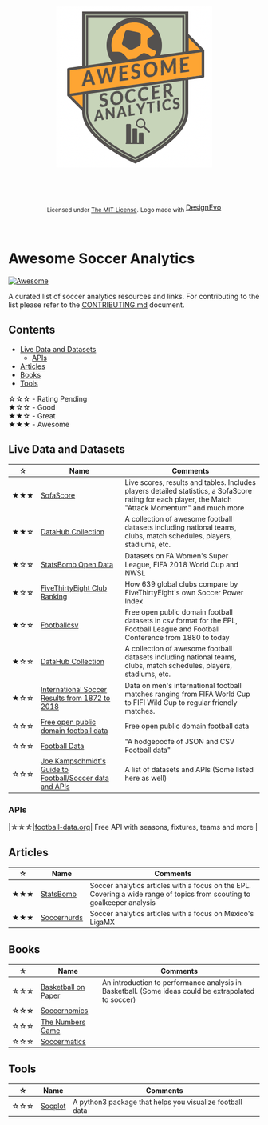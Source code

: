 <div align='center'>
  <br /><br /><br />
  <img src='img/logo.png' alt='Awesome soccer analytics logo' />
  <br /><br /><br /><br />
  <div>
    <div>
      <br />
      <sub>Licensed under <a href='https://github.com/diegopastor/awesome-soccer-analytics/blob/master/LICENSE'>The MIT License<a/>.</sub>
      <sub>Logo made with <a href="https://www.designevo.com/en/" title="Free Online Logo Maker">DesignEvo<a/></sub>
    </div>
  </div>
  <br /><br />
</div>

# Awesome Soccer Analytics

[![Awesome](https://cdn.rawgit.com/sindresorhus/awesome/d7305f38d29fed78fa85652e3a63e154dd8e8829/media/badge.svg)](https://github.com/sindresorhus/awesome)

A curated list of soccer analytics resources and links. For contributing to the list please refer to
the [CONTRIBUTING.md](CONTRIBUTING.md) document.

## Contents

- [Live Data and Datasets](#Live-Data-and-Datasets)
    - [APIs](#APIs)
- [Articles](#Articles)
- [Books](#Books)
- [Tools](#Tools)

☆☆☆ - Rating Pending\
★☆☆ - Good\
★★☆ - Great\
★★★ - Awesome

## Live Data and Datasets

| ☆ | Name | Comments |
| --- | --- | --- |
|★★★|[SofaScore](https://www.sofascore.com)| Live scores, results and tables. Includes players detailed statistics, a SofaScore rating for each player, the Match "Attack Momentum" and much more |
|★★☆|[DataHub Collection](https://datahub.io/collections/football)| A collection of awesome football datasets including national teams, clubs, match schedules, players, stadiums, etc. |
|★☆☆|[StatsBomb Open Data](https://github.com/statsbomb/open-data)| Datasets on FA Women's Super League, FIFA 2018 World Cup and NWSL |
|★☆☆|[FiveThirtyEight Club Ranking](https://projects.fivethirtyeight.com/global-club-soccer-rankings/)| How 639 global clubs compare by FiveThirtyEight's own Soccer Power Index |
|★☆☆|[Footballcsv](https://github.com/footballcsv/eng-england)| Free open public domain football datasets in csv format for the EPL, Football League and Football Conference from 1880 to today|
|★☆☆|[DataHub Collection](https://datahub.io/collections/football)| A collection of awesome football datasets including national teams, clubs, match schedules, players, stadiums, etc. |
|★☆☆|[International Soccer Results from 1872 to 2018](https://www.kaggle.com/martj42/international-football-results-from-1872-to-2017)| Data on men's international football matches ranging from FIFA World Cup to FIFI Wild Cup to regular friendly matches. |
|☆☆☆|[Free open public domain football data](http://openfootball.github.io)| Free open public domain football data |
|☆☆☆|[Football Data](https://github.com/jokecamp/FootballData)| "A hodgepodfe of JSON and CSV Football data" |
|☆☆☆|[Joe Kampschmidt's Guide to Football/Soccer data and APIs](https://www.jokecamp.com/blog/guide-to-football-and-soccer-data-and-apis/)| A list of datasets and APIs (Some listed here as well)| 

### APIs

|☆☆☆|[football-data.org](https://www.football-data.org)| Free API with seasons, fixtures, teams and more |


## Articles

| ☆ | Name | Comments |
| --- | --- | --- |
|★★★|[StatsBomb](https://statsbomb.com)| Soccer analytics articles with a focus on the EPL. Covering a wide range of topics from scouting to goalkeeper analysis |
|★★★|[Soccernurds](https://www.soccernurds.com/blog)| Soccer analytics articles with a focus on Mexico's LigaMX |

## Books

| ☆ | Name | Comments |
| --- | --- | --- |
|☆☆☆|[Basketball on Paper](https://www.nebraskapress.unl.edu/potomac-books/9781574886887/)| An introduction to performance analysis in Basketball. (Some ideas could be extrapolated to soccer) |
|☆☆☆|[Soccernomics](https://www.amazon.com/Soccernomics-England-Germany-Australia-Destined/dp/1568584814)| |
|☆☆☆|[The Numbers Game](https://www.amazon.co.uk/Numbers-Game-Everything-About-Football/dp/0241963621)| |
|☆☆☆|[Soccermatics ](https://www.bloomsbury.com/uk/soccermatics-9781472924124/)| |

## Tools

| ☆ | Name | Comments |
| --- | --- | --- |
|☆☆☆|[Socplot](https://github.com/ArqamFC/socplot)| A python3 package that helps you visualize football data |
